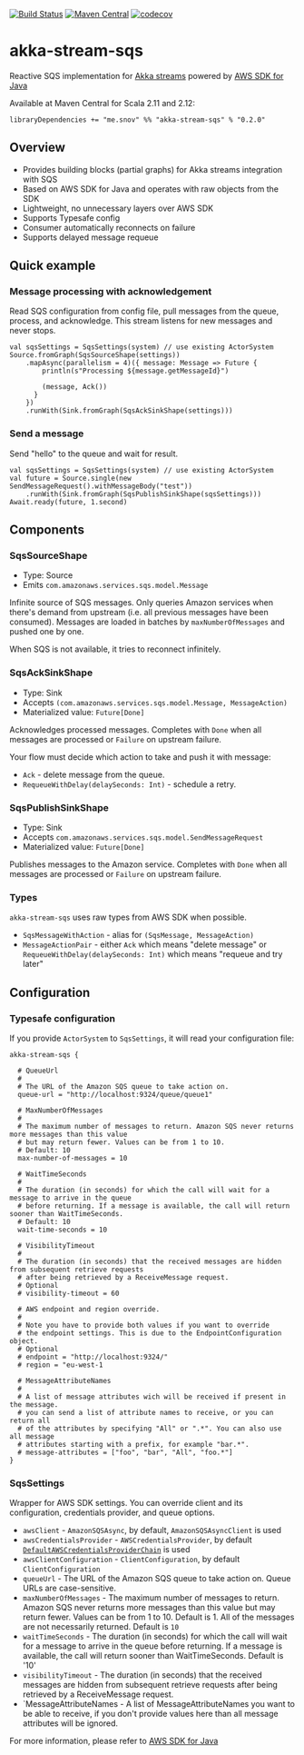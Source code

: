 [![Build Status](https://travis-ci.org/s12v/akka-stream-sqs.svg?branch=master)](https://travis-ci.org/s12v/akka-stream-sqs)
[![Maven Central](https://img.shields.io/maven-central/v/me.snov/akka-stream-sqs_2.11.svg?maxAge=2592000)](http://search.maven.org/#search%7Cga%7C1%7Ca%3A%22akka-stream-sqs_2.11%22)
[![codecov](https://codecov.io/gh/s12v/akka-stream-sqs/branch/master/graph/badge.svg)](https://codecov.io/gh/s12v/akka-stream-sqs)

# akka-stream-sqs

Reactive SQS implementation for [Akka streams](http://doc.akka.io/docs/akka/current/scala/stream/)
powered by [AWS SDK for Java](http://docs.aws.amazon.com/AWSJavaSDK/latest/javadoc/overview-summary.html)

Available at Maven Central for Scala 2.11 and 2.12:
```
libraryDependencies += "me.snov" %% "akka-stream-sqs" % "0.2.0"
```

## Overview

- Provides building blocks (partial graphs) for Akka streams integration with SQS
- Based on AWS SDK for Java and operates with raw objects from the SDK
- Lightweight, no unnecessary layers over AWS SDK
- Supports Typesafe config
- Consumer automatically reconnects on failure
- Supports delayed message requeue

## Quick example

### Message processing with acknowledgement

Read SQS configuration from config file, pull messages from the queue, process, and acknowledge.
This stream listens for new messages and never stops.

```
val sqsSettings = SqsSettings(system) // use existing ActorSystem
Source.fromGraph(SqsSourceShape(settings))
	.mapAsync(parallelism = 4)({ message: Message => Future {
		println(s"Processing ${message.getMessageId}")

		(message, Ack())
	  }
	})
	.runWith(Sink.fromGraph(SqsAckSinkShape(settings)))
```

### Send a message

Send "hello" to the queue and wait for result.

```
val sqsSettings = SqsSettings(system) // use existing ActorSystem
val future = Source.single(new SendMessageRequest().withMessageBody("test"))
	.runWith(Sink.fromGraph(SqsPublishSinkShape(sqsSettings)))
Await.ready(future, 1.second)	
```

## Components

### SqsSourceShape

- Type: Source
- Emits `com.amazonaws.services.sqs.model.Message`

Infinite source of SQS messages.
Only queries Amazon services when there's demand from upstream (i.e. all previous messages have been consumed).
Messages are loaded in batches by `maxNumberOfMessages` and pushed one by one.

When SQS is not available, it tries to reconnect infinitely.


### SqsAckSinkShape

- Type: Sink
- Accepts `(com.amazonaws.services.sqs.model.Message, MessageAction)`
- Materialized value: `Future[Done]`

Acknowledges processed messages.
Completes with `Done` when all messages are processed or `Failure` on upstream failure.

Your flow must decide which action to take and push it with message:
- `Ack` - delete message from the queue.
- `RequeueWithDelay(delaySeconds: Int)` - schedule a retry.


### SqsPublishSinkShape

- Type: Sink
- Accepts `com.amazonaws.services.sqs.model.SendMessageRequest`
- Materialized value: `Future[Done]`

Publishes messages to the Amazon service.
Completes with `Done` when all messages are processed or `Failure` on upstream failure.


### Types

`akka-stream-sqs` uses raw types from AWS SDK when possible.  

- `SqsMessageWithAction` - alias for `(SqsMessage, MessageAction)`
- `MessageActionPair` - either `Ack` which means "delete message"
                        or `RequeueWithDelay(delaySeconds: Int)` which means "requeue and try later"


## Configuration

### Typesafe configuration

If you provide `ActorSystem` to `SqsSettings`, it will read your configuration file:

```
akka-stream-sqs {

  # QueueUrl
  #
  # The URL of the Amazon SQS queue to take action on.
  queue-url = "http://localhost:9324/queue/queue1"

  # MaxNumberOfMessages
  #
  # The maximum number of messages to return. Amazon SQS never returns more messages than this value
  # but may return fewer. Values can be from 1 to 10.
  # Default: 10
  max-number-of-messages = 10

  # WaitTimeSeconds
  #
  # The duration (in seconds) for which the call will wait for a message to arrive in the queue
  # before returning. If a message is available, the call will return sooner than WaitTimeSeconds.
  # Default: 10
  wait-time-seconds = 10

  # VisibilityTimeout
  #
  # The duration (in seconds) that the received messages are hidden from subsequent retrieve requests
  # after being retrieved by a ReceiveMessage request.
  # Optional
  # visibility-timeout = 60

  # AWS endpoint and region override.
  #
  # Note you have to provide both values if you want to override 
  # the endpoint settings. This is due to the EndpointConfiguration object.
  # Optional
  # endpoint = "http://localhost:9324/"
  # region = "eu-west-1
  
  # MessageAttributeNames
  #
  # A list of message attributes wich will be received if present in the message. 
  # you can send a list of attribute names to receive, or you can return all
  # of the attributes by specifying "All" or ".*". You can also use all message
  # attributes starting with a prefix, for example "bar.*".
  # message-attributes = ["foo", "bar", "All", "foo.*"]
}
```

### SqsSettings

Wrapper for AWS SDK settings. You can override client and its configuration, credentials provider, and queue options.

 - `awsClient` - `AmazonSQSAsync`, by default, `AmazonSQSAsyncClient` is used
 - `awsCredentialsProvider` - `AWSCredentialsProvider`, by default [`DefaultAWSCredentialsProviderChain`](http://docs.aws.amazon.com/AWSJavaSDK/latest/javadoc/com/amazonaws/auth/DefaultAWSCredentialsProviderChain.html)
                              is used
 - `awsClientConfiguration` - `ClientConfiguration`, by default `ClientConfiguration`
 - `queueUrl` - The URL of the Amazon SQS queue to take action on. Queue URLs are case-sensitive.
 - `maxNumberOfMessages` - The maximum number of messages to return. Amazon SQS never returns more messages than this value but may return fewer.
 						   Values can be from 1 to 10. Default is 1. All of the messages are not necessarily returned. Default is `10`
 - `waitTimeSeconds` - The duration (in seconds) for which the call will wait for a message to arrive in the queue before returning.
                       If a message is available, the call will return sooner than WaitTimeSeconds. Default is '10'
 - `visibilityTimeout` - The duration (in seconds) that the received messages are hidden from subsequent retrieve
                         requests after being retrieved by a ReceiveMessage request.
- `MessageAttributeNames - A list of MessageAttributeNames you want to be able to receive, if you don't provide values here than all message attributes
will be ignored. 

For more information, please refer to [AWS SDK for Java](http://docs.aws.amazon.com/AWSJavaSDK/latest/javadoc/overview-summary.html)

